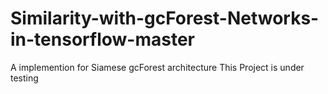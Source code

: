 # Similarity-with-gcForest-Networks-in-tensorflow-master
A implemention for Siamese gcForest architecture
This Project is under testing

